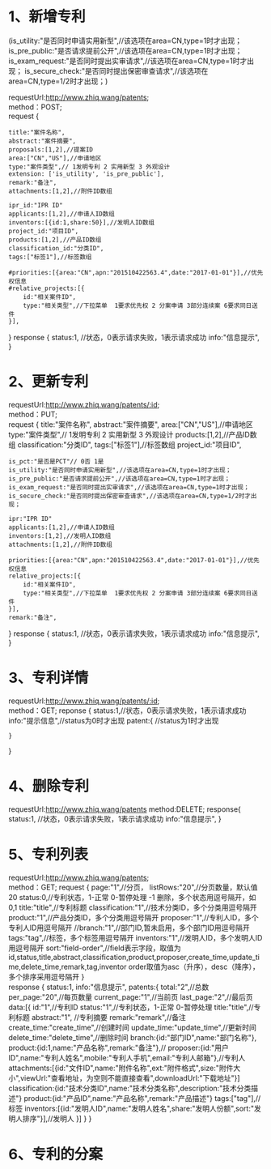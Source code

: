 # 1、新增专利
(is_utility:"是否同时申请实用新型",//该选项在area=CN,type=1时才出现；
is_pre_public:"是否请求提前公开",//该选项在area=CN,type=1时才出现；
is_exam_request:"是否同时提出实审请求",//该选项在area=CN,type=1时才出现；
is_secure_check:"是否同时提出保密审查请求",//该选项在area=CN,type=1/2时才出现；)

requestUrl:http://www.zhiq.wang/patents;  
method：POST;  
request {
			
	title:"案件名称",
	abstract:"案件摘要",
	proposals:[1,2],//提案ID
	area:["CN","US"],//申请地区
	type:"案件类型",// 1发明专利 2 实用新型 3 外观设计
	extension: ['is_utility', 'is_pre_public'],
	remark:"备注",
	attachments:[1,2],//附件ID数组
	
	ipr_id:"IPR ID"
	applicants:[1,2],//申请人ID数组
	inventors:[{id:1,share:50}],//发明人ID数组
	project_id:"项目ID",
	products:[1,2],//产品ID数组
	classification_id:"分类ID",
	tags:["标签1"],//标签数组
	
	#priorities:[{area:"CN",apn:"201510422563.4",date:"2017-01-01"}],//优先权信息
	#relative_projects:[{
		id:"相关案件ID",
		type:"相关类型",//下拉菜单  1要求优先权 2 分案申请 3部分连续案 6要求同日送件
	}],
}
response {
    status:1, //状态，0表示请求失败，1表示请求成功
    info:"信息提示",
}

# 2、更新专利
requestUrl:http://www.zhiq.wang/patents/:id;  
method：PUT;  
request {
    title:"案件名称",
	abstract:"案件摘要",
	area:["CN","US"],//申请地区
	type:"案件类型",// 1发明专利 2 实用新型 3 外观设计 
	products:[1,2],//产品ID数组
	classification:"分类ID",
	tags:["标签1"],//标签数组
	project_id:"项目ID",
	
	is_pct:"是否是PCT"// 0否 1是
	is_utility:"是否同时申请实用新型",//该选项在area=CN,type=1时才出现；
	is_pre_public:"是否请求提前公开",//该选项在area=CN,type=1时才出现；
	is_exam_request:"是否同时提出实审请求",//该选项在area=CN,type=1时才出现；
	is_secure_check:"是否同时提出保密审查请求",//该选项在area=CN,type=1/2时才出现；
	
	ipr:"IPR ID"
	applicants:[1,2],//申请人ID数组
	inventors:[1,2],//发明人ID数组
	attachments:[1,2],//附件ID数组
	
	priorities:[{area:"CN",apn:"201510422563.4",date:"2017-01-01"}],//优先权信息
	relative_projects:[{
		id:"相关案件ID",
		type:"相关类型",//下拉菜单  1要求优先权 2 分案申请 3部分连续案 6要求同日送件
	}],
	remark:"备注",
} 
response {
    status:1, //状态，0表示请求失败，1表示请求成功
    info:"信息提示",
} 

# 3、专利详情
requestUrl:http://www.zhiq.wang/patents/:id;  
method：GET;
reponse {
    status:1,//状态，0表示请求失败，1表示请求成功
    info:"提示信息",//status为0时才出现
    patent:{ //status为1时才出现
        
    }
}

# 4、删除专利
requestUrl:http://www.zhiq.wang/patents
method:DELETE;
response{
    status:1, //状态，0表示请求失败，1表示请求成功
    info:"信息提示",
}


# 5、专利列表
requestUrl:http://www.zhiq.wang/patents;  
method：GET; 
request {
    page:"1",//分页，
    listRows:"20",//分页数量，默认值20
    status:0,//专利状态，1-正常 0-暂停处理 -1 删除，多个状态用逗号隔开，如0,1
    title:"title",//专利标题
    classification:"1",//技术分类ID，多个分类用逗号隔开
    product:"1",//产品分类ID，多个分类用逗号隔开
    proposer:"1",//专利人ID，多个专利人ID用逗号隔开
	//branch:"1",//部门ID,暂未启用，多个部门ID用逗号隔开
    tags:"tag",//标签，多个标签用逗号隔开
    inventors:"1",//发明人ID，多个发明人ID用逗号隔开
	sort:"field-order",//field表示字段，取值为id,status,title,abstract,classification,product,proposer,create_time,update_time,delete_time,remark,tag,inventor order取值为asc（升序），desc（降序），多个排序采用逗号隔开
}  
response {
    status:1,
    info:"信息提示",
    patents:{
        total:"2",//总数
        per_page:"20",//每页数量
        current_page:"1",//当前页
        last_page:"2",//最后页
        data:[{
            id:"1",//专利ID
			status:"1",//专利状态，1-正常 0-暂停处理
            title:"title",//专利标题
            abstract:"1",  //专利摘要
			remark:"remark",//备注
			create_time:"create_time",//创建时间
			update_time:"update_time",//更新时间
			delete_time:"delete_time",//删除时间
			branch:{id:"部门ID",name:"部门名称"},
            product:{id:1,name:"产品名称",remark:"备注"},//
            proposer:{id:"用户ID",name:"专利人姓名",mobile:"专利人手机",email:"专利人邮箱"},//专利人
            attachments:[{id:"文件ID",name:"附件名称",ext:"附件格式",size:"附件大小",viewUrl:"查看地址，为空则不能直接查看",downloadUrl:"下载地址"}]
            classification:{id:"技术分类ID",name:"技术分类名称",description:"技术分类描述"}
            product:{id:"产品ID",name:"产品名称",remark:"产品描述"}
            tags:["tag"],//标签
            inventors:[{id:"发明人ID",name:"发明人姓名",share:"发明人份额",sort:"发明人排序"}],//发明人
        }]
    }
}

# 6、专利的分案
